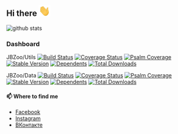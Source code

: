 ## Hi there <img src="https://raw.githubusercontent.com/ABSphreak/ABSphreak/master/gifs/Hi.gif" width="30px">

![github stats](https://github-readme-stats.vercel.app/api?username=SmetDenis&show_icons=true&hide_border=true) 
### Dashboard

JBZoo/Utils [![Build Status](https://travis-ci.org/JBZoo/Utils.svg)](https://travis-ci.org/JBZoo/Utils)    [![Coverage Status](https://coveralls.io/repos/JBZoo/Utils/badge.svg)](https://coveralls.io/github/JBZoo/Utils?branch=master)    [![Psalm Coverage](https://shepherd.dev/github/JBZoo/Utils/coverage.svg)](https://shepherd.dev/github/JBZoo/Utils)    [![Stable Version](https://poser.pugx.org/jbzoo/utils/version)](https://packagist.org/packages/jbzoo/utils)        [![Dependents](https://poser.pugx.org/jbzoo/utils/dependents)](https://packagist.org/packages/jbzoo/utils/dependents?order_by=downloads)    [![Total Downloads](https://poser.pugx.org/jbzoo/utils/downloads)](https://packagist.org/packages/jbzoo/utils/stats)

JBZoo/Data [![Build Status](https://travis-ci.org/JBZoo/Data.svg)](https://travis-ci.org/JBZoo/Data)    [![Coverage Status](https://coveralls.io/repos/JBZoo/Data/badge.svg)](https://coveralls.io/github/JBZoo/Data?branch=master)    [![Psalm Coverage](https://shepherd.dev/github/JBZoo/Data/coverage.svg)](https://shepherd.dev/github/JBZoo/Data)    [![Stable Version](https://poser.pugx.org/jbzoo/data/version)](https://packagist.org/packages/jbzoo/data)        [![Dependents](https://poser.pugx.org/jbzoo/data/dependents)](https://packagist.org/packages/jbzoo/data/dependents?order_by=downloads)   [![Total Downloads](https://poser.pugx.org/jbzoo/data/downloads)](https://packagist.org/packages/jbzoo/data/stats)


#### 📫 Where to find me	
- [Facebook](https://www.facebook.com/smet.denis) 	
- [Instagram](https://instagram.com/smetdenis) 	
- [ВКонтакте](https://vk.com/smetdenis)

